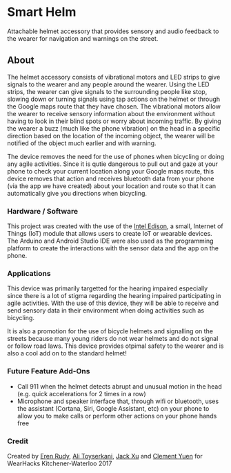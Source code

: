 # Smart Helm
Attachable helmet accessory that provides sensory and audio feedback to the wearer for navigation and warnings on the street.

## About
The helmet accessory consists of vibrational motors and LED strips to give signals to the wearer and any people around the wearer. Using the LED strips, the wearer can give signals to the surrounding people like stop, slowing down or turning signals using tap actions on the helmet or through the Google maps route that they have chosen. The vibrational motors allow the wearer to receive sensory information about the environment without having to look in their blind spots or worry about incoming traffic. By giving the wearer a buzz (much like the phone vibration) on the head in a specific direction based on the location of the incoming object, the wearer will be notified of the object much earlier and with warning.

The device removes the need for the use of phones when bicycling or doing any agile activities. Since it is qutie dangerous to pull out and gaze at your phone to check your current location along your Google maps route, this device removes that action and receives bluetooth data from your phone (via the app we have created) about your location and route so that it can automatically give you directions when bicycling. 

### Hardware / Software
This project was created with the use of the [Intel Edison](https://software.intel.com/en-us/iot/hardware/edison), a small, Internet of Things (IoT) module that allows users to create IoT or wearable devices. The Arduino and Android Studio IDE were also used as the programming platform to create the interactions with the sensor data and the app on the phone.

### Applications
This device was primarily targetted for the hearing impaired especially since there is a lot of stigma regarding the hearing impaired participating in agile activities. With the use of this device, they will be able to receive and send sensory data in their environment when doing activities such as bicycling.

It is also a promotion for the use of bicycle helmets and signalling on the streets because many young riders do not wear helmets and do not signal or follow road laws. This device provides otpimal safety to the wearer and is also a cool add on to the standard helmet!

### Future Feature Add-Ons
- Call 911 when the helmet detects abrupt and unusual motion in the head (e.g. quick accelerations for 2 times in a row)
- Microphone and speaker interface that, through wifi or bluetooth, uses the assistant (Cortana, Siri, Google Assistant, etc) on your phone to allow you to make calls or perform other actions on your phone hands free

### Credit
Created by [Eren Rudy](https://github.com/eren-rudy), [Ali Toyserkani](https://github.com/alitoyserkani), [Jack Xu](https://github.com/JXproject) and [Clement Yuen](https://github.com/ccyuen) for WearHacks Kitchener-Waterloo 2017
